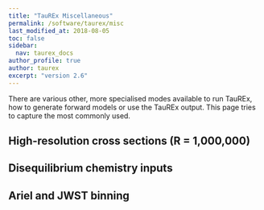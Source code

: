 ```yaml
---
title: "TauREx Miscellaneous"
permalink: /software/taurex/misc
last_modified_at: 2018-08-05
toc: false
sidebar:
  nav: taurex_docs
author_profile: true
author: taurex
excerpt: "version 2.6"
---
```


There are various other, more specialised modes available to run TauREx, how to generate forward models or use the TauREx output. This page tries to capture the most commonly used.

## High-resolution cross sections (R = 1,000,000)

## Disequilibrium chemistry inputs

## Ariel and JWST binning
